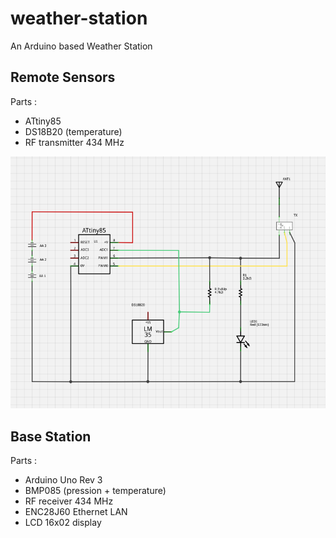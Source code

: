 weather-station
===============

An Arduino based Weather Station


Remote Sensors
-------------------------

Parts :

* ATtiny85
* DS18B20 (temperature)
* RF transmitter 434 MHz


![TX sensor](https://github.com/totothekiller/weather-station/raw/master/schematic/TX-Node.png)

Base Station
-------------------------


Parts :

* Arduino Uno Rev 3
* BMP085 (pression + temperature)
* RF receiver 434 MHz
* ENC28J60 Ethernet LAN
* LCD 16x02 display
